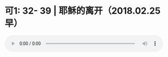 # 可1: 32- 39 | 耶稣的离开（2018.02.25早）

<audio style="width: 100%;" preload="false" controls controlslist="nodownload"><source src="http://file.simai.life/audio/mp3/old/22715.mp3" type="audio/mpeg">Your browser does not support the audio element.</audio>



